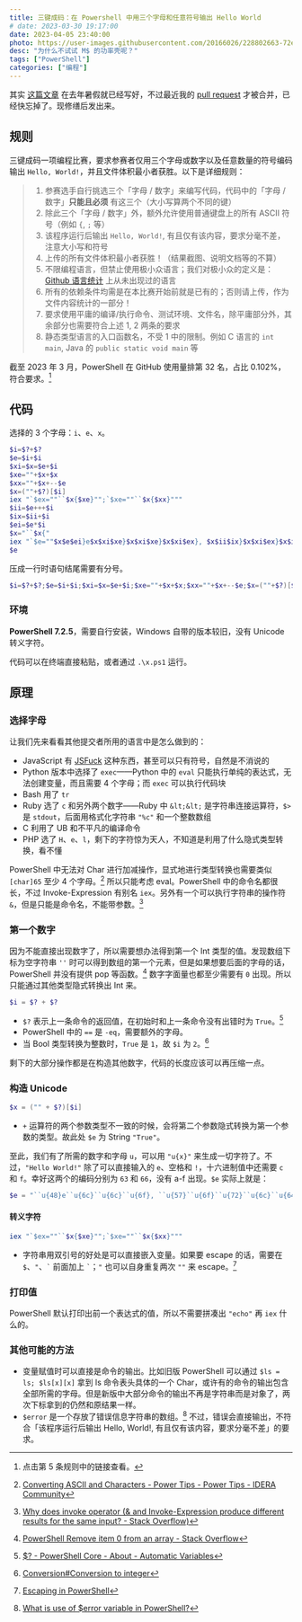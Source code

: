 ```yaml
---
title: 三键成码：在 Powershell 中用三个字母和任意符号输出 Hello World
# date: 2023-03-30 19:17:00
date: 2023-04-05 23:40:00
photo: https://user-images.githubusercontent.com/20166026/228802663-72e85b34-f7b6-42d6-b765-09ed31b042ed.png
desc: "为什么不试试 M$ 的功率壳呢？"
tags: ["PowerShell"]
categories: ["编程"]
---
```


其实 [这篇文章](https://github.com/InvoluteHell/ThreeKeysProgramming/tree/master/OverflowCat) 在去年暑假就已经写好，不过最近我的 [pull request](https://github.com/InvoluteHell/ThreeKeysProgramming/pull/36) 才被合并，已经快忘掉了。现修缮后发出来。

## 规则

三键成码一项编程比赛，要求参赛者仅用三个字母或数字以及任意数量的符号编码输出 `Hello, World!`，并且文件体积最小者获胜。以下是详细规则：

>1. 参赛选手自行挑选三个「字母 / 数字」来编写代码，代码中的「字母 / 数字」**只能且必须** 有这三个（大小写算两个不同的键）
>2. 除此三个「字母 / 数字」外，额外允许使用普通键盘上的所有 ASCII 符号（例如 `{`, `;` 等）
>3. 该程序运行后输出 `Hello, World!`, 有且仅有该内容，要求分毫不差，注意大小写和符号
>4. 上传的所有文件体积最小者获胜！（结果截图、说明文档等的不算）
>5. 不限编程语言，但禁止使用极小众语言；我们对极小众的定义是：[Github 语言统计](https://madnight.github.io/githut/#/pull_requests/2022/1) 上从未出现过的语言
>6. 所有的依赖条件均需是在本比赛开始前就是已有的；否则请上传，作为文件内容统计的一部分！
>7. 要求使用平庸的编译/执行命令、测试环境、文件名，除平庸部分外，其余部分也需要符合上述 1, 2 两条的要求
>8. 静态类型语言的入口函数名，不受 1 中的限制。例如 C 语言的 `int main`, Java 的 `public static void main` 等

截至 2023 年 3 月，PowerShell 在 GitHub 使用量排第 32 名，占比 0.102%，符合要求。[^3psrank]

[^3psrank]: 点击第 5 条规则中的链接查看。

## 代码

选择的 3 个字母：`i`、`e`、`x`。

```powershell
$i=$?+$?
$e=$i+$i
$xi=$x=$e+$i
$xe=""+$x+$x
$xx=""+$x+--$e
$x=(""+$?)[$i]
iex "`$ex=""``$x{$xe}"";`$xe=""``$x{$xx}"""
$ii=$e+++$i
$ix=$ii+$i
$ei=$e*$i
$x="``$x{"
iex "`$e=""$x$e$ei}e$x$xi$xe}$x$xi$xe}$x$xi$ex}, $x$ii$ix}$x$xi$ex}$x$ix$i}$x$xi$xe}$x$xi$e}!"""
$e
```

压成一行时语句结尾需要有分号。

```powershell
$i=$?+$?;$e=$i+$i;$xi=$x=$e+$i;$xe=""+$x+$x;$xx=""+$x+--$e;$x=(""+$?)[$i];iex "`$ex=""``$x{$xe}"";`$xe=""``$x{$xx}""";$ii=$e+++$i;$ix=$ii+$i;$ei=$e*$i;$x="``$x{";iex "`$e=""$x$e$ei}e$x$xi$xe}$x$xi$xe}$x$xi$ex}, $x$ii$ix}$x$xi$ex}$x$ix$i}$x$xi$xe}$x$xi$e}!""";$e
```

### 环境

**PowerShell 7.2.5**，需要自行安装，Windows 自带的版本较旧，没有 Unicode 转义字符。

代码可以在终端直接粘贴，或者通过 `.\x.ps1` 运行。

## 原理

### 选择字母

让我们先来看看其他提交者所用的语言中是怎么做到的：

* JavaScript 有 [JSFuck](http://www.jsfuck.com/) 这种东西，甚至可以只有符号，自然是不消说的
* Python 版本中选择了 `exec`——Python 中的 `eval` 只能执行单纯的表达式，无法创建变量，而且需要 4 个字母；而 `exec` 可以执行代码块
* Bash 用了 `tr`
* Ruby 选了 `c` 和另外两个数字——Ruby 中 `&lt;&lt;` 是字符串连接运算符，`$>` 是 `stdout`，后面用格式化字符串 `"%c"` 和一个整数数组
* C 利用了 UB 和不平凡的编译命令
* PHP 选了 `H`、`e`、`l`，剩下的字符惊为天人，不知道是利用了什么隐式类型转换，看不懂

PowerShell 中无法对 Char 进行加减操作，显式地进行类型转换也需要类似 `[char]65` 至少 4 个字母。[^3key1] 所以只能考虑 eval。PowerShell 中的命令名都很长，不过 Invoke-Expression 有别名 `iex`。另外有一个可以执行字符串的操作符 `&`，但是只能是命令名，不能带参数。[^3key2]

[^3key1]: <a href="https://community.idera.com/database-tools/powershell/powertips/b/tips/posts/converting-ascii-and-characters">Converting ASCII and Characters - Power Tips - Power Tips - IDERA Community</a>
[^3key2]: <a href="https://stackoverflow.com/questions/50018274/why-does-invoke-operator-and-invoke-expression-produce-different-results-for">Why does invoke operator (&amp; and Invoke-Expression produce different results for the same input? - Stack Overflow)</a>

### 第一个数字

因为不能直接出现数字了，所以需要想办法得到第一个 Int 类型的值。发现数组下标为空字符串 `''` 时可以得到数组的第一个元素，但是如果想要后面的字母的话，PowerShell 并没有提供 pop 等函数。[^3key3]
数字字面量也都至少需要有 `0` 出现。所以只能通过其他类型隐式转换出 Int 来。

[^3key3]: <a href="https://stackoverflow.com/questions/24754822/powershell-remove-item-0-from-an-array">PowerShell Remove item 0 from an array - Stack Overflow</a>

```powershell
$i = $? + $?
```

- `$?` 表示上一条命令的返回值，在初始时和上一条命令没有出错时为 `True`。[^3key4]
- PowerShell 中的 `==` 是 `-eq`，需要额外的字母。
- 当 Bool 类型转换为整数时，`True` 是 `1`，故 `$i` 为 `2`。[^3key5]

剩下的大部分操作都是在构造其他数字，代码的长度应该可以再压缩一点。

[^3key4]: <a href="https://docs.microsoft.com/en-us/powershell/module/microsoft.powershell.core/about/about_automatic_variables?view=powershell-7.2#section-1">$? - PowerShell Core - About - Automatic Variables</a>
[^3key5]: <a href="https://docs.microsoft.com/en-us/powershell/scripting/lang-spec/chapter-06?view=powershell-7.2#64-conversion-to-integer">Conversion#Conversion to integer</a>

### 构造 Unicode

```powershell
$x = ("" + $?)[$i]
```

- `+` 运算符的两个参数类型不一致的时候，会将第二个参数隐式转换为第一个参数的类型。故此处 `$e` 为 String `"True"`。

至此，我们有了所需的数字和字母 `u`，可以用 `"u{x}"` 来生成一切字符了。不过，`"Hello World!"` 除了可以直接输入的 `e`、空格和 `!`，十六进制值中还需要 `c` 和 `f`。幸好这两个的编码分别为 `63` 和 `66`，没有 a-f 出现。`$e` 实际上就是：

```powershell
$e = "``u{48}e``u{6c}``u{6c}``u{6f}, ``u{57}``u{6f}``u{72}``u{6c}``u{64}!";
```

#### 转义字符

```powershell
iex "`$ex=""``$x{$xe}"";`$xe=""``$x{$xx}"""
```

- 字符串用双引号的好处是可以直接嵌入变量。如果要 escape 的话，需要在 `$`、`"`、`` ` `` 前面加上 `` ` ``；`"` 也可以自身重复两次 `""` 来 escape。[^3key6]

[^3key6]: <a href="https://www.rlmueller.net/PowerShellEscape.htm">Escaping in PowerShell</a>

### 打印值

PowerShell 默认打印出前一个表达式的值，所以不需要拼凑出 `"echo"` 再 `iex` 什么的。

### 其他可能的方法

- 变量赋值时可以直接是命令的输出。比如旧版 PowerShell 可以通过 `$ls = ls; $ls[x][x]` 拿到 ls 命令表头具体的一个 Char，或许有的命令的输出包含全部所需的字母。但是新版中大部分命令的输出不再是字符串而是对象了，两次下标拿到的仍然和原结果一样。
- `$error` 是一个存放了错误信息字符串的数组。[^3key7] 不过，错误会直接输出，不符合「该程序运行后输出 Hello, World!, 有且仅有该内容，要求分毫不差」的要求。

[^3key7]: <a href="https://www.tutorialspoint.com/what-is-use-of-error-variable-in-powershell">What is use of $error variable in PowerShell?</a>
